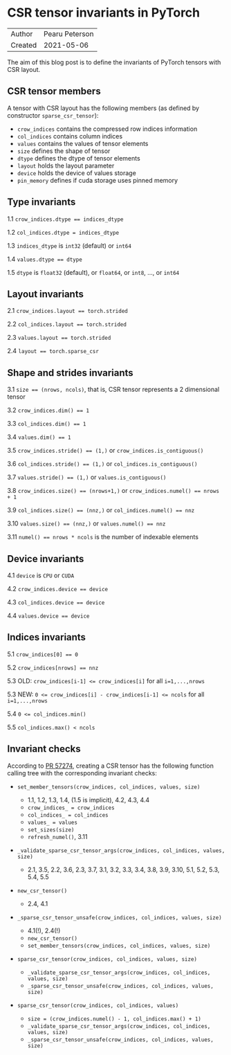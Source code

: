 # CSR tensor invariants in PyTorch

|            |                 |
| ---------- | --------------- |
| Author     | Pearu Peterson  |
| Created    | 2021-05-06      |

The aim of this blog post is to define the invariants of PyTorch tensors with CSR layout.

## CSR tensor members

A tensor with CSR layout has the following members (as defined by constructor `sparse_csr_tensor`):
- `crow_indices` contains the compressed row indices information
- `col_indices` contains column indices
- `values` contains the values of tensor elements
- `size` defines the shape of tensor
- `dtype` defines the dtype of tensor elements
- `layout` holds the layout parameter
- `device` holds the device of values storage
- `pin_memory` defines if cuda storage uses pinned memory

## Type invariants

1.1 `crow_indices.dtype == indices_dtype`

1.2 `col_indices.dtype = indices_dtype`

1.3 `indices_dtype` is `int32` (default) or `int64`

1.4 `values.dtype == dtype`

1.5 `dtype` is `float32` (default), or `float64`, or `int8`, ..., or `int64`

## Layout invariants

2.1 `crow_indices.layout == torch.strided`

2.2 `col_indices.layout == torch.strided`

2.3 `values.layout == torch.strided`

2.4 `layout == torch.sparse_csr`

## Shape and strides invariants

3.1 `size == (nrows, ncols)`, that is, CSR tensor represents a 2 dimensional tensor

3.2 `crow_indices.dim() == 1`

3.3 `col_indices.dim() == 1`

3.4 `values.dim() == 1`

3.5 `crow_indices.stride() == (1,)` or `crow_indices.is_contiguous()`

3.6 `col_indices.stride() == (1,)` or `col_indices.is_contiguous()`

3.7 `values.stride() == (1,)` or `values.is_contiguous()`

3.8 `crow_indices.size() == (nrows+1,)` or `crow_indices.numel() == nrows + 1`

3.9 `col_indices.size() == (nnz,)` or `col_indices.numel() == nnz`

3.10 `values.size() == (nnz,)` or `values.numel() == nnz`

3.11 `numel() == nrows * ncols` is the number of indexable elements

## Device invariants

4.1 `device` is `CPU` or `CUDA`

4.2 `crow_indices.device == device`

4.3 `col_indices.device == device`

4.4 `values.device == device`

## Indices invariants

5.1 `crow_indices[0] == 0`

5.2 `crow_indices[nrows] == nnz`

5.3 OLD: `crow_indices[i-1] <= crow_indices[i]` for all `i=1,...,nrows`

5.3 NEW: `0 <= crow_indices[i] - crow_indices[i-1] <= ncols` for all `i=1,...,nrows`

5.4 `0 <= col_indices.min()`

5.5 `col_indices.max() < ncols`

## Invariant checks

According to [PR 57274](https://github.com/pytorch/pytorch/pull/57274), creating a CSR tensor has the following function calling tree with the corresponding invariant checks:

- `set_member_tensors(crow_indices, col_indices, values, size)`
  - 1.1, 1.2, 1.3, 1.4, (1.5 is implicit), 4.2, 4.3, 4.4
  - `crow_indices_ = crow_indices`
  - `col_indices_ = col_indices`
  - `values_ = values`
  - `set_sizes(size)`
  - `refresh_numel()`, 3.11

- `_validate_sparse_csr_tensor_args(crow_indices, col_indices, values, size)`
  - 2.1, 3.5, 2.2, 3.6, 2.3, 3.7, 3.1, 3.2, 3.3, 3.4, 3.8, 3.9, 3.10, 5.1, 5.2, 5.3, 5.4, 5.5

- `new_csr_tensor()`
  - 2.4, 4.1

- `_sparse_csr_tensor_unsafe(crow_indices, col_indices, values, size)`
  - 4.1(!), 2.4(!)
  - `new_csr_tensor()`
  - `set_member_tensors(crow_indices, col_indices, values, size)`

- `sparse_csr_tensor(crow_indices, col_indices, values, size)`
  - `_validate_sparse_csr_tensor_args(crow_indices, col_indices, values, size)`
  - `_sparse_csr_tensor_unsafe(crow_indices, col_indices, values, size)`

- `sparse_csr_tensor(crow_indices, col_indices, values)`
  - `size = (crow_indices.numel() - 1, col_indices.max() + 1)`
  - `_validate_sparse_csr_tensor_args(crow_indices, col_indices, values, size)`
  - `_sparse_csr_tensor_unsafe(crow_indices, col_indices, values, size)`
